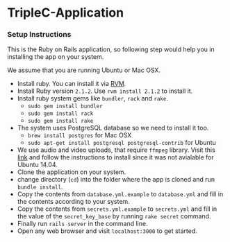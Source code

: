# TripleC-Application

### Setup Instructions

This is the Ruby on Rails application, so following step would help you in installing the app on your system.

We assume that you are running Ubuntu or Mac OSX.

- Install ruby. You can install it via [RVM](https://rvm.io/).
- Install Ruby version `2.1.2`. Use `rvm install 2.1.2` to install it.
- Install ruby system gems like `bundler`, `rack` and `rake`.
  - `sudo gem install bundler`
  - `sudo gem install rack`
  - `sudo gem install rake`
- The system uses PostgreSQL database so we need to install it too.
  - `brew install postgres` for Mac OSX
  - `sudo apt-get install postgresql postgresql-contrib` for Ubuntu
- We use audio and video uploads, that require `ffmpeg` library. Visit this [link](https://gist.github.com/xdamman/e4f713c8cd1a389a5917) and follow the instructions to install since it was not avialable for Ubuntu 14.04.
- Clone the application on your system.
- change directory (`cd`) into the folder where the app is cloned and run `bundle install`.
- Copy the contents from `database.yml.example` to `database.yml` and fill in the contents according to your system.
- Copy the contents from `secrets.yml.example` to `secrets.yml` and fill in the value of the `secret_key_base` by running `rake secret` command.
- Finally run `rails server` in the command line.
- Open any web browser and visit `localhost:3000` to get started.
